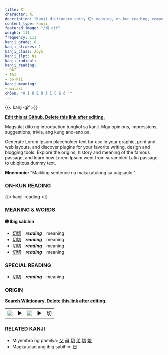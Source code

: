 ```yaml
---
title: 切
character: 切
description: "Kanji dictionary entry 切: meaning, on-kun reading, compounds, origin, related kanji"
content_type: kanji
featured_image: "/切.gif"
weight: 111
frequency: 111
kanji_grade: 0
kanji_strokes: 1
kanji_class: Jōyō
kanji_jlpt: N1
kanji_radical: 
kanji_reading: 
- DAI
- TAI
- oo-kii
kanji_meaning:
- malaki
chōon: "Ā Ī Ū Ē Ō ā ī ū ē ō ’"
---
```

[//]: # (Don't edit the line below. Kanji animated GIF code is automatically generated.)
{{< kanji-gif >}}

[//]: # (Edit below this line.)

**[Edit this at Github. Delete this link after editing.](https://github.com/tim0g/tim/tree/main/content/kanji/切/index.md)**

Magsulat dito ng introduction tungkol sa kanji. Mga opinions, impressions, suggestions, trivia, ang kung ano-ano pa.

Generate Lorem Ipsum placeholder text for use in your graphic, print and web layouts, and discover plugins for your favorite writing, design and blogging tools. Explore the origins, history and meaning of the famous passage, and learn how Lorem Ipsum went from scrambled Latin passage to ubiqitous dummy text.
 
**Mnemonic:** "Maikling sentence na makakatulong sa pagsaulo."

### ON-KUN READING

[//]: # (Don't edit the line below. ON-KUN READING code is automatically generated.)
{{< kanji-reading >}}

### MEANING & WORDS

#### ➊ **Ibig sabihin**
  - [切](../切)[切](../切)　***reading***　meaning
  - [切](../切)[切](../切)　***reading***　meaning
  - [切](../切)[切](../切)　***reading***　meaning
  - [切](../切)[切](../切)　***reading***　meaning

### SPECIAL READING
  - [切](../切)[切](../切)　***reading***　meaning

### ORIGIN

**[Search Wiktionary. Delete this link after editing.](https://wiktionary.org/wiki/切)**
<table class="kanji-table"><tr><td>
<img src="60px-切-bronze.svg.png">
</td><td>▶</td><td>
<img src="60px-切-oracle.svg.png">
</td><td>▶</td>
<td class="kanji-origin">切</td>
</tr></table>

### RELATED KANJI
- Miyembro ng pamilya: [父](../父) [母](../母) [切](../切) [弟](../弟) [切](../切) [娘](../娘)
- Magkatulad ang ibig sabihin: [日](../日)
